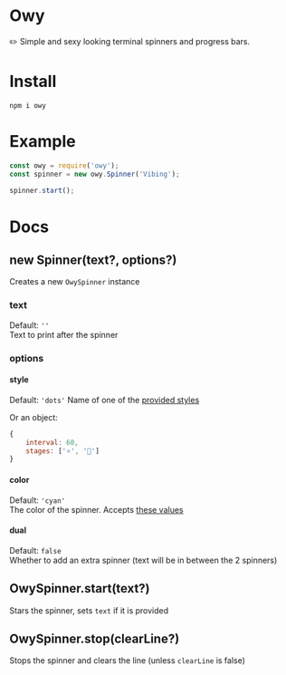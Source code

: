 # Owy
✏️ Simple and sexy looking terminal spinners and progress bars.

# Install
`npm i owy`

# Example
```js
const owy = require('owy');
const spinner = new owy.Spinner('Vibing');

spinner.start();
```

# Docs
## new Spinner(text?, options?)
Creates a new `OwySpinner` instance  
### text
Default: `''`  
Text to print after the spinner
### options 
#### style
Default: `'dots'`
Name of one of the [provided styles](lib/styles.js)  

Or an object:
```js
{
    interval: 60,
    stages: ['⭐', '🌟']
}
```
#### color
Default: `'cyan'`  
The color of the spinner. Accepts [these values](https://www.npmjs.com/package/ansiplace#colors)
#### dual
Default: `false`  
Whether to add an extra spinner (text will be in between the 2 spinners)
## OwySpinner.start(text?)
Stars the spinner, sets `text` if it is provided
## OwySpinner.stop(clearLine?)
Stops the spinner and clears the line (unless `clearLine` is false)